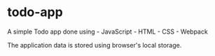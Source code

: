 # todo-app
A simple Todo app done using 
	- JavaScript
	- HTML
	- CSS
	- Webpack

The application data is stored using browser's local storage.